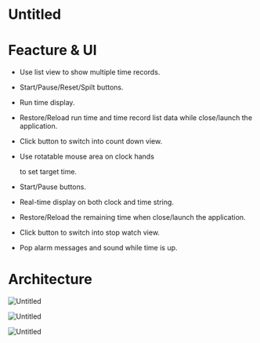 # Untitled

# Feacture & UI

- Use list view to show multiple time records.
- Start/Pause/Reset/Spilt buttons.
- Run time display.
- Restore/Reload run time and time record list data while close/launch the application.
- Click button to switch into count down view.

- Use rotatable mouse area on clock hands
    
    to set target time.
    
- Start/Pause buttons.
- Real-time display on both clock and time string.
- Restore/Reload the remaining time when close/launch the application.
- Click button to switch into stop watch view.
- Pop alarm messages and sound while time is up.

# Architecture

![Untitled](Untitled%2086955aaa6db44d46842b9e91a1cab459/Untitled.png)

![Untitled](Untitled%2086955aaa6db44d46842b9e91a1cab459/Untitled%201.png)

![Untitled](Untitled%2086955aaa6db44d46842b9e91a1cab459/Untitled%202.png)